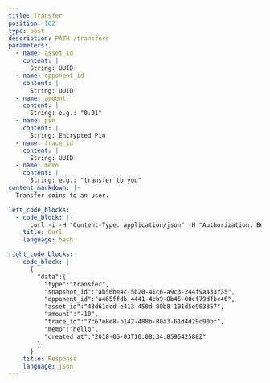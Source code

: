 ```yaml
---
title: Transfer
position: 162
type: post
description: PATH /transfers
parameters:
  - name: asset_id
    content: |
      String: UUID
  - name: opponent_id
    content: |
      String: UUID
  - name: amount
    content: |
      String: e.g.: "0.01"
  - name: pin
    content: |
      String: Encrypted Pin
  - name: trace_id
    content: |
      String: UUID
  - name: memo
    content: |
      String: e.g.: "transfer to you"
content_markdown: |-
  Transfer coins to an user.

left_code_blocks:
  - code_block: |-
      curl -i -H "Content-Type: application/json" -H "Authorization: Bearer eyJhbGciOiJSUzUxMiIsInR5cCI6IkpXVCJ9.eyJleHAiOjE1MzMxMTgwODIsImlhdCI6MTUyNTM0MjA4MiwianRpIjoiMmQ5YjI2YTUtMDc4Ny00OGIyLWExN2MtNWM5ZGQ5Mjc5MDI2Iiwic2lkIjoiYTM0YzA3YTktNzU1ZC00YjU0LTk0YzUtZTQ1ZTlhMmRkNDNlIiwic2lnIjoiMTUzMjIwNDlkNWFlMzNhNjYyMjAwOWQ1YTk4N2ZjYmRlNDQ4OTkxMmUxZmE2ZTAwODk0YjlhYzM2MTRiZTE4MiIsInVpZCI6IjA2YWVkMWUzLWJkNzctNGE1OS05OTFhLTViYjVhZTZmYmIwOSJ9.RVR6ejUZkAGeRG9M9C5Jk4llmJvFHTXAx3f3yxwTiiglFbfiNrt2fI9ZHNYCp7XbJJh4w9ECyX1K8Obgq7ep2RcGzjMkKWlXWuECLwgUA4FRFrewvPcH2Edplo61B9I6M89Ohi1_V6owkee08bDR2k0se2MdWTxnHca8BzOFckc" "https://api.mixin.one/transfers" -XPOST --data '{"amount":"10","asset_id":"43d61dcd-e413-450d-80b8-101d5e903357","opponent_id":"a465ffdb-4441-4cb9-8b45-00cf79dfbc46","memo":"hello","pin":"F39IsJmUaZW03VMV/01lHyY2RCoZ7/X764akX+EmthIc4uVsWAWQTM/IxX5Z9C1y","trace_id":"7c67e8e8-b142-488b-80a3-61d4d29c90bf"}'
    title: Curl
    language: bash

right_code_blocks:
  - code_block: |-
      {  
        "data":{  
          "type":"transfer",
          "snapshot_id":"ab56be4c-5b20-41c6-a9c3-244f9a433f35",
          "opponent_id":"a465ffdb-4441-4cb9-8b45-00cf79dfbc46",
          "asset_id":"43d61dcd-e413-450d-80b8-101d5e903357",
          "amount":"-10",
          "trace_id":"7c67e8e8-b142-488b-80a3-61d4d29c90bf",
          "memo":"hello",
          "created_at":"2018-05-03T10:08:34.859542588Z"
        }
      }
    title: Response
    language: json
---
```

